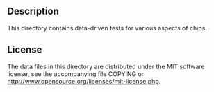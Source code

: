 Description
------------

This directory contains data-driven tests for various aspects of chips.

License
--------

The data files in this directory are distributed under the MIT software
license, see the accompanying file COPYING or
http://www.opensource.org/licenses/mit-license.php.

